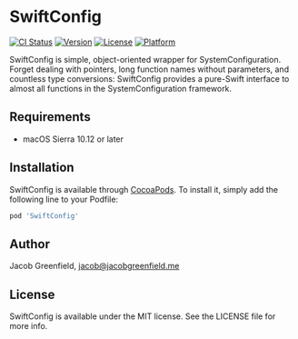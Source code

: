 # SwiftConfig

[![CI Status](https://travis-ci.com/Coder-256/SwiftConfig.svg?branch=develop)](https://travis-ci.com/Coder-256/SwiftConfig)
[![Version](https://img.shields.io/cocoapods/v/SwiftConfig.svg?style=flat)](https://cocoapods.org/pods/SwiftConfig)
[![License](https://img.shields.io/cocoapods/l/SwiftConfig.svg?style=flat)](https://cocoapods.org/pods/SwiftConfig)
[![Platform](https://img.shields.io/cocoapods/p/SwiftConfig.svg?style=flat)](https://cocoapods.org/pods/SwiftConfig)

 SwiftConfig is simple, object-oriented wrapper for SystemConfiguration. Forget dealing with pointers, long function names without parameters, and countless type conversions: SwiftConfig provides a pure-Swift interface to almost all functions in the SystemConfiguration framework.

## Requirements
- macOS Sierra 10.12 or later
## Installation

SwiftConfig is available through [CocoaPods](https://cocoapods.org). To install
it, simply add the following line to your Podfile:

```ruby
pod 'SwiftConfig'
```

## Author

Jacob Greenfield, jacob@jacobgreenfield.me

## License

SwiftConfig is available under the MIT license. See the LICENSE file for more info.
